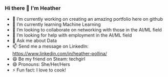 
### Hi there 👋 I'm Heather


- 🔭 I’m currently working on creating an amazing portfolio here on github
- 🌱 I’m currently learning Machine Learning
- 👯 I’m looking to collaborate on networking with those in the AI/ML field
- 🤔 I’m looking for help with employment in the AI/ML field
- 💬 Ask me about Data
- 📫 Send me a message on LinkedIn: https://www.linkedin.com/in/heather-pollina/
- 😄 Be my friend on Steam: techgirl
- 😄 Pronouns: She/Her/Hers
- ⚡ Fun fact: I love to cook!

